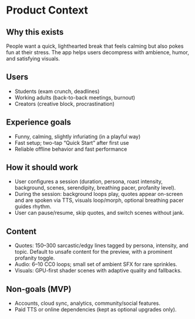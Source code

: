 # Product Context

## Why this exists
People want a quick, lighthearted break that feels calming but also pokes fun at their stress. The app helps users decompress with ambience, humor, and satisfying visuals.

## Users
- Students (exam crunch, deadlines)
- Working adults (back-to-back meetings, burnout)
- Creators (creative block, procrastination)

## Experience goals
- Funny, calming, slightly infuriating (in a playful way)
- Fast setup; two-tap “Quick Start” after first use
- Reliable offline behavior and fast performance

## How it should work
- User configures a session (duration, persona, roast intensity, background, scenes, serendipity, breathing pacer, profanity level).
- During the session: background loops play, quotes appear on-screen and are spoken via TTS, visuals loop/morph, optional breathing pacer guides rhythm.
- User can pause/resume, skip quotes, and switch scenes without jank.

## Content
- Quotes: 150–300 sarcastic/edgy lines tagged by persona, intensity, and topic. Default to unsafe content for the preview, with a prominent profanity toggle.
- Audio: 6–10 CC0 loops; small set of ambient SFX for rare sprinkles.
- Visuals: GPU-first shader scenes with adaptive quality and fallbacks.

## Non-goals (MVP)
- Accounts, cloud sync, analytics, community/social features.
- Paid TTS or online dependencies (kept as optional upgrades only).


